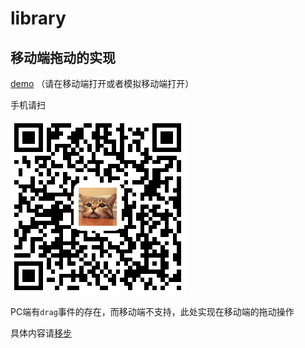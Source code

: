 # library

## 移动端拖动的实现


[demo][1] （请在移动端打开或者模拟移动端打开）

手机请扫

![drag demo 地址二维码][2]

PC端有`drag`事件的存在，而移动端不支持，此处实现在移动端的拖动操作

具体内容请[移步][3]


  [1]: https://dclcats.github.io/library/examples/index.html
  [2]: ./drag/images/1502175937.png "drag demo 地址二维码"
  [3]: https://github.com/dclcats/library/tree/master/drag